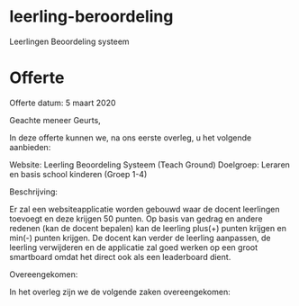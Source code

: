 # leerling-beroordeling
Leerlingen Beoordeling systeem

# Offerte
Offerte datum: 5 maart 2020

Geachte meneer Geurts, 


In deze offerte kunnen we, na ons eerste overleg, u het volgende aanbieden:

Website:              Leerling Beoordeling Systeem (Teach Ground)
Doelgroep:          Leraren en basis school kinderen (Groep 1-4)



Beschrijving:

Er zal een websiteapplicatie worden gebouwd waar de docent leerlingen toevoegt en deze krijgen 50 punten. Op basis van gedrag en andere redenen (kan de docent bepalen) kan de leerling plus(+) punten krijgen en min(-) punten krijgen. De docent kan verder de leerling aanpassen, de leerling verwijderen en de applicatie zal goed werken op een groot smartboard omdat het direct ook als een leaderboard dient.


Overeengekomen:

In het overleg zijn we de volgende zaken overeengekomen:
